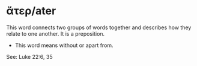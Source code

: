 # ἄτερ/ater
This word connects two groups of words together and describes how they relate to one another. It is a preposition.
* This word means without or apart from.

See: Luke 22:6, 35
